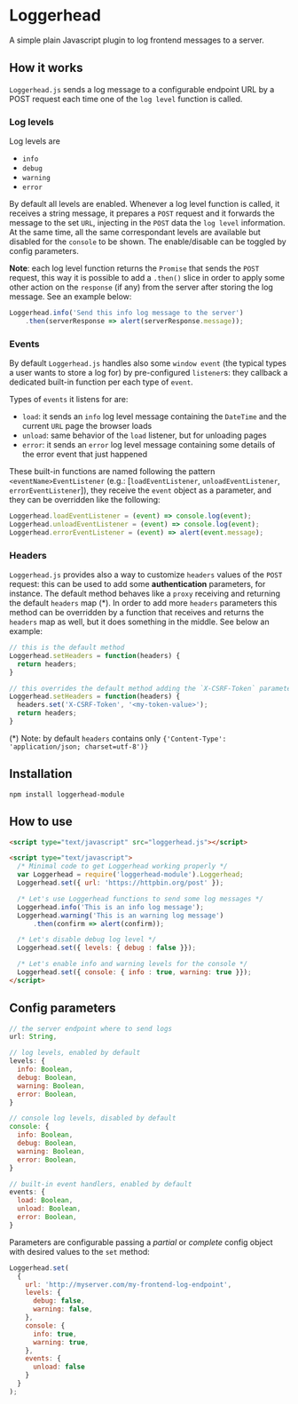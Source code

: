 # Loggerhead
A simple plain Javascript plugin to log frontend messages to a server.

## How it works
`Loggerhead.js` sends a log message to a configurable endpoint URL by a POST request each time one of the `log level` function is called.

### Log levels
Log levels are
* `info`
* `debug`
* `warning`
* `error`

By default all levels are enabled. Whenever a log level function is called, it receives a string message, it prepares a `POST` request and it forwards the message to the set `URL`, injecting in the `POST` data the `log level` information. At the same time, all the same correspondant levels are available but disabled for the `console` to be shown. The enable/disable can be toggled by config parameters.

**Note**: each log level function returns the `Promise` that sends the `POST` request, this way it is possible to add a `.then()` slice in order to apply some other action on the `response` (if any) from the server after storing the log message. See an example below:
```javascript
Loggerhead.info('Send this info log message to the server')
    .then(serverResponse => alert(serverResponse.message));
```

### Events
By default `Loggerhead.js` handles also some `window event` (the typical types a user wants to store a log for) by pre-configured `listener`s: they callback a dedicated built-in function per each type of `event`.

Types of `events` it listens for are:
* `load`: it sends an `info` log level message containing the `DateTime` and the current `URL` page the browser loads
* `unload`: same behavior of the `load` listener, but for unloading pages
* `error`: it sends an `error` log level message containing some details of the error event that just happened

These built-in functions are named following the pattern `<eventName>EventListener` (e.g.: [`loadEventListener`, `unloadEventListener`, `errorEventListener`]), they receive the `event` object as a parameter, and they can be overridden like the following:

```javascript
Loggerhead.loadEventListener = (event) => console.log(event);
Loggerhead.unloadEventListener = (event) => console.log(event);
Loggerhead.errorEventListener = (event) => alert(event.message);
```

### Headers
`Loggerhead.js` provides also a way to customize `headers` values of the `POST` request: this can be used to add some **authentication** parameters, for instance. The default method behaves like a `proxy` receiving and returning the default `headers` map (*). In order to add more `headers` parameters this method can be overridden by a function that receives and returns the `headers` map as well, but it does something in the middle. See below an example:

```javascript
// this is the default method
Loggerhead.setHeaders = function(headers) {
  return headers;
}

// this overrides the default method adding the `X-CSRF-Token` parameters in the `headers` map
Loggerhead.setHeaders = function(headers) {
  headers.set('X-CSRF-Token', '<my-token-value>');
  return headers;
}
```

(*) Note: by default `headers` contains only `{'Content-Type': 'application/json; charset=utf-8')}`

## Installation
```
npm install loggerhead-module
```

## How to use
```html
<script type="text/javascript" src="loggerhead.js"></script>

<script type="text/javascript">
  /* Minimal code to get Loggerhead working properly */
  var Loggerhead = require('loggerhead-module').Loggerhead;
  Loggerhead.set({ url: 'https://httpbin.org/post' });

  /* Let's use Loggerhead functions to send some log messages */
  Loggerhead.info('This is an info log message');
  Loggerhead.warning('This is an warning log message')
      .then(confirm => alert(confirm));

  /* Let's disable debug log level */
  Loggerhead.set({ levels: { debug : false }});

  /* Let's enable info and warning levels for the console */
  Loggerhead.set({ console: { info : true, warning: true }});
</script>
```

## Config parameters
```javascript
// the server endpoint where to send logs
url: String,

// log levels, enabled by default
levels: {
  info: Boolean,
  debug: Boolean,
  warning: Boolean,
  error: Boolean,
}

// console log levels, disabled by default
console: {
  info: Boolean,
  debug: Boolean,
  warning: Boolean,
  error: Boolean,
}

// built-in event handlers, enabled by default
events: {
  load: Boolean,
  unload: Boolean,
  error: Boolean,
}
```

Parameters are configurable passing a *partial* or *complete* config object with desired values to the `set` method:

```javascript
Loggerhead.set(
  {
    url: 'http://myserver.com/my-frontend-log-endpoint',
    levels: {
      debug: false,
      warning: false,
    },
    console: {
      info: true,
      warning: true,
    },
    events: {
      unload: false
    }
  }
);
```

